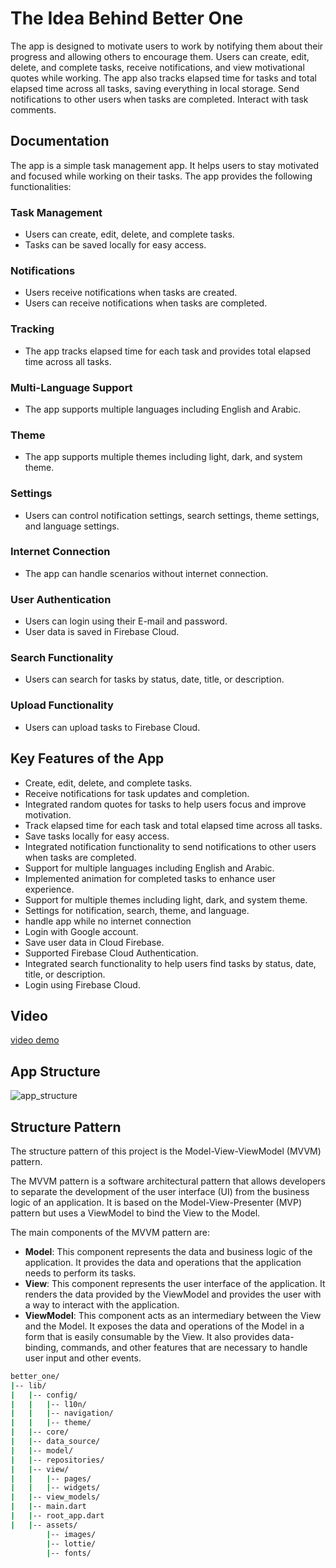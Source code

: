 # The Idea Behind Better One

The app is designed to motivate users to work by notifying them about their progress and allowing others to encourage them.
Users can create, edit, delete, and complete tasks, receive notifications, and view motivational quotes while working.
The app also tracks elapsed time for tasks and total elapsed time across all tasks, saving everything in local storage.
Send notifications to other users when tasks are completed.
Interact with task comments.

## Documentation

The app is a simple task management app. It helps users to stay motivated and focused while working on their tasks. The app provides the following functionalities:

### Task Management

* Users can create, edit, delete, and complete tasks.
* Tasks can be saved locally for easy access.

### Notifications

* Users receive notifications when tasks are created.
* Users can receive notifications when tasks are completed.

### Tracking

* The app tracks elapsed time for each task and provides total elapsed time across all tasks.

### Multi-Language Support

* The app supports multiple languages including English and Arabic.

### Theme

* The app supports multiple themes including light, dark, and system theme.

### Settings

* Users can control notification settings, search settings, theme settings, and language settings.

### Internet Connection

* The app can handle scenarios without internet connection.

### User Authentication

* Users can login using their E-mail and password.
* User data is saved in Firebase Cloud.

### Search Functionality

* Users can search for tasks by status, date, title, or description.

### Upload Functionality

* Users can upload tasks to Firebase Cloud.

## Key Features of the App

* Create, edit, delete, and complete tasks.
* Receive notifications for task updates and completion.
* Integrated random quotes for tasks to help users focus and improve motivation.
* Track elapsed time for each task and total elapsed time across all tasks.
* Save tasks locally for easy access.
* Integrated notification functionality to send notifications to other users when tasks are completed.
* Support for multiple languages including English and Arabic.
* Implemented animation for completed tasks to enhance user experience.
* Support for multiple themes including light, dark, and system theme.
* Settings for notification, search, theme, and language.
* handle app while no internet connection
* Login with Google account.
* Save user data in Cloud Firebase.
* Supported Firebase Cloud Authentication.
* Integrated search functionality to help users find tasks by status, date, title, or description.
* Login using Firebase Cloud.

## Video

[video demo](https://drive.google.com/file/d/1Ultt5Jo3H5440-eYnXFc0jMSwbJlbedy/view?usp=drivesdk)

## App Structure

![app_structure](https://github.com/eng-mohamed-ibrahem/better_one/assets/83507142/765e7249-70cf-40a6-ba37-a499b1464002)

## Structure Pattern

The structure pattern of this project is the Model-View-ViewModel (MVVM) pattern.

The MVVM pattern is a software architectural pattern that allows developers to separate the development of the user interface (UI) from the business logic of an application. It is based on the Model-View-Presenter (MVP) pattern but uses a ViewModel to bind the View to the Model.

The main components of the MVVM pattern are:

* **Model**: This component represents the data and business logic of the application. It provides the data and operations that the application needs to perform its tasks.
* **View**: This component represents the user interface of the application. It renders the data provided by the ViewModel and provides the user with a way to interact with the application.
* **ViewModel**: This component acts as an intermediary between the View and the Model. It exposes the data and operations of the Model in a form that is easily consumable by the View. It also provides data-binding, commands, and other features that are necessary to handle user input and other events.

```bash
better_one/
|-- lib/
|   |-- config/
|   |   |-- l10n/
|   |   |-- navigation/
|   |   |-- theme/
|   |-- core/
|   |-- data_source/
|   |-- model/
|   |-- repositories/
|   |-- view/
|   |   |-- pages/
|   |   |-- widgets/
|   |-- view_models/
|   |-- main.dart
|   |-- root_app.dart
|   |-- assets/
        |-- images/
        |-- lottie/
        |-- fonts/
```
